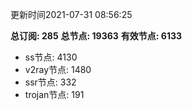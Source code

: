 更新时间2021-07-31 08:56:25

**总订阅: 285**
**总节点: 19363**
**有效节点: 6133**
- ss节点: 4130
- v2ray节点: 1480
- ssr节点: 332
- trojan节点: 191
